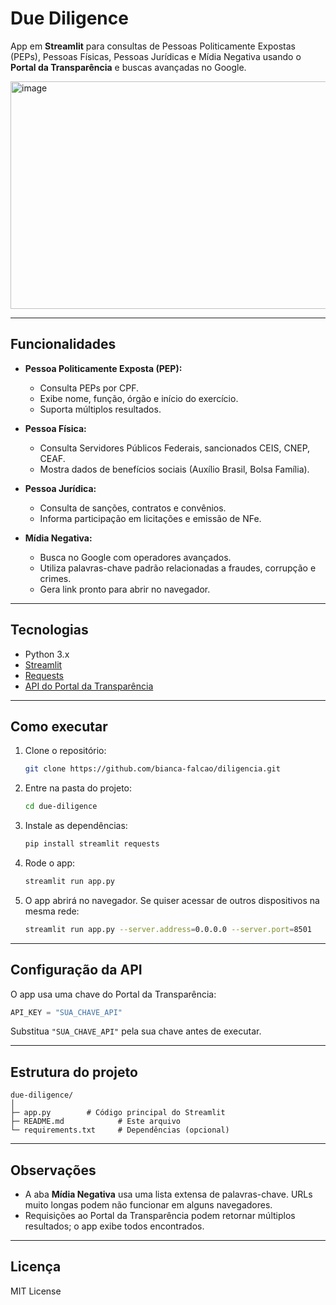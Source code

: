 # Due Diligence

App em **Streamlit** para consultas de Pessoas Politicamente Expostas (PEPs), Pessoas Físicas, Pessoas Jurídicas e Mídia Negativa usando o **Portal da Transparência** e buscas avançadas no Google.

<img width="614" height="364" alt="image" src="https://github.com/user-attachments/assets/dfd96e55-c7b7-4b6a-831a-a4ea27799e00" />


---

## Funcionalidades

- **Pessoa Politicamente Exposta (PEP):**
  - Consulta PEPs por CPF.
  - Exibe nome, função, órgão e início do exercício.
  - Suporta múltiplos resultados.

- **Pessoa Física:**
  - Consulta Servidores Públicos Federais, sancionados CEIS, CNEP, CEAF.
  - Mostra dados de benefícios sociais (Auxílio Brasil, Bolsa Família).

- **Pessoa Jurídica:**
  - Consulta de sanções, contratos e convênios.
  - Informa participação em licitações e emissão de NFe.

- **Mídia Negativa:**
  - Busca no Google com operadores avançados.
  - Utiliza palavras-chave padrão relacionadas a fraudes, corrupção e crimes.
  - Gera link pronto para abrir no navegador.

---

## Tecnologias

- Python 3.x
- [Streamlit](https://streamlit.io/)
- [Requests](https://docs.python-requests.org/)
- [API do Portal da Transparência](https://api.portaldatransparencia.gov.br/swagger-ui/index.html)

---

## Como executar

1. Clone o repositório:
   ```bash
   git clone https://github.com/bianca-falcao/diligencia.git
   ```
2. Entre na pasta do projeto:
   ```bash
   cd due-diligence
   ```
3. Instale as dependências:
   ```bash
   pip install streamlit requests
   ```
4. Rode o app:
   ```bash
   streamlit run app.py
   ```
5. O app abrirá no navegador. Se quiser acessar de outros dispositivos na mesma rede:
   ```bash
   streamlit run app.py --server.address=0.0.0.0 --server.port=8501
   ```

---

## Configuração da API

O app usa uma chave do Portal da Transparência:

```python
API_KEY = "SUA_CHAVE_API"
```

Substitua `"SUA_CHAVE_API"` pela sua chave antes de executar.

---

## Estrutura do projeto

```
due-diligence/
│
├─ app.py        # Código principal do Streamlit
├─ README.md            # Este arquivo
└─ requirements.txt     # Dependências (opcional)
```

---

## Observações

- A aba **Mídia Negativa** usa uma lista extensa de palavras-chave. URLs muito longas podem não funcionar em alguns navegadores.
- Requisições ao Portal da Transparência podem retornar múltiplos resultados; o app exibe todos encontrados.

---

## Licença
MIT License



